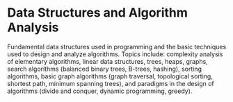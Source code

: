 # Data Structures and Algorithm Analysis
Fundamental data structures used in programming and the basic techniques used to design and analyze algorithms. 
Topics include: complexity analysis of elementary algorithms, linear data structures, trees, heaps, graphs, 
search algorithms (balanced binary trees, B-trees, hashing), sorting algorithms, 
basic graph algorithms (graph traversal, topological sorting, shortest path, minimum spanning trees), 
and paradigms in the design of algorithms (divide and conquer, dynamic programming, greedy).
